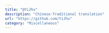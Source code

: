 ```yaml
---
title: "@YiJhu"
description: "Chinese-Traditional translation"
url: "https://github.com/YiJhu"
category: "Miscellaneous"
---
```

